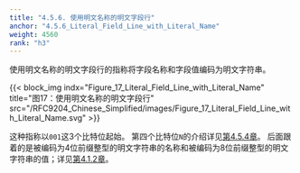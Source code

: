 ```yaml
---
title: "4.5.6. 使用明文名称的明文字段行"
anchor: "4.5.6_Literal_Field_Line_with_Literal_Name"
weight: 4560
rank: "h3"
---
```


使用明文名称的明文字段行的指称将字段名称和字段值编码为明文字符串。

{{< block_img
indx="Figure_17_Literal_Field_Line_with_Literal_Name"
title="图17：使用明文名称的明文字段行"
src="/RFC9204_Chinese_Simplified/images/Figure_17_Literal_Field_Line_with_Literal_Name.svg" >}}

这种指称以`001`这3个比特位起始。
第四个比特位`N`的介绍详见[第4.5.4章](#4.5.4_Literal_Field_Line_with_Name_Reference)。
后面跟着的是被编码为4位前缀整型的明文字符串的名称和被编码为8位前缀整型的明文字符串的值；详见[第4.1.2章](#4.1.2_String_Literals)。
